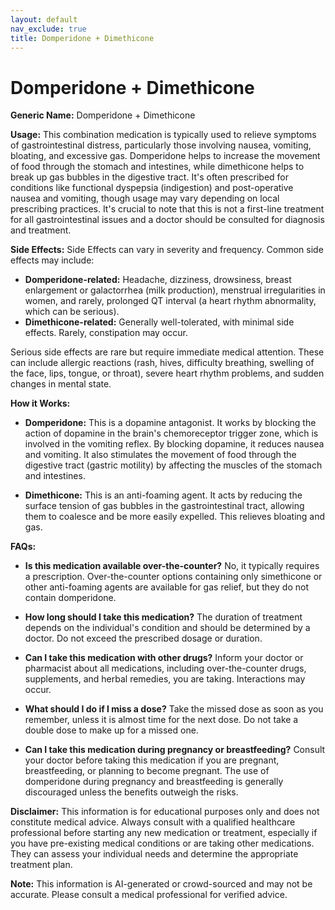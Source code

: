```yaml
---
layout: default
nav_exclude: true
title: Domperidone + Dimethicone
---
```


# Domperidone + Dimethicone

**Generic Name:** Domperidone + Dimethicone

**Usage:** This combination medication is typically used to relieve symptoms of gastrointestinal distress, particularly those involving nausea, vomiting, bloating, and excessive gas.  Domperidone helps to increase the movement of food through the stomach and intestines, while dimethicone helps to break up gas bubbles in the digestive tract. It's often prescribed for conditions like functional dyspepsia (indigestion) and post-operative nausea and vomiting, though usage may vary depending on local prescribing practices.  It's crucial to note that this is not a first-line treatment for all gastrointestinal issues and a doctor should be consulted for diagnosis and treatment.

**Side Effects:**  Side Effects can vary in severity and frequency.  Common side effects may include:

* **Domperidone-related:** Headache, dizziness, drowsiness, breast enlargement or galactorrhea (milk production), menstrual irregularities in women, and rarely,  prolonged QT interval (a heart rhythm abnormality, which can be serious).
* **Dimethicone-related:** Generally well-tolerated, with minimal side effects.  Rarely, constipation may occur.

Serious side effects are rare but require immediate medical attention.  These can include allergic reactions (rash, hives, difficulty breathing, swelling of the face, lips, tongue, or throat),  severe heart rhythm problems, and sudden changes in mental state.

**How it Works:**

* **Domperidone:**  This is a dopamine antagonist.  It works by blocking the action of dopamine in the brain's chemoreceptor trigger zone, which is involved in the vomiting reflex. By blocking dopamine, it reduces nausea and vomiting.  It also stimulates the movement of food through the digestive tract (gastric motility) by affecting the muscles of the stomach and intestines.

* **Dimethicone:** This is an anti-foaming agent. It acts by reducing the surface tension of gas bubbles in the gastrointestinal tract, allowing them to coalesce and be more easily expelled. This relieves bloating and gas.

**FAQs:**

* **Is this medication available over-the-counter?**  No, it typically requires a prescription.  Over-the-counter options containing only simethicone or other anti-foaming agents are available for gas relief, but they do not contain domperidone.

* **How long should I take this medication?**  The duration of treatment depends on the individual's condition and should be determined by a doctor.  Do not exceed the prescribed dosage or duration.

* **Can I take this medication with other drugs?**  Inform your doctor or pharmacist about all medications, including over-the-counter drugs, supplements, and herbal remedies, you are taking.  Interactions may occur.

* **What should I do if I miss a dose?**  Take the missed dose as soon as you remember, unless it is almost time for the next dose.  Do not take a double dose to make up for a missed one.

* **Can I take this medication during pregnancy or breastfeeding?** Consult your doctor before taking this medication if you are pregnant, breastfeeding, or planning to become pregnant.  The use of domperidone during pregnancy and breastfeeding is generally discouraged unless the benefits outweigh the risks.


**Disclaimer:** This information is for educational purposes only and does not constitute medical advice. Always consult with a qualified healthcare professional before starting any new medication or treatment, especially if you have pre-existing medical conditions or are taking other medications. They can assess your individual needs and determine the appropriate treatment plan.


**Note:** This information is AI-generated or crowd-sourced and may not be accurate. Please consult a medical professional for verified advice.
